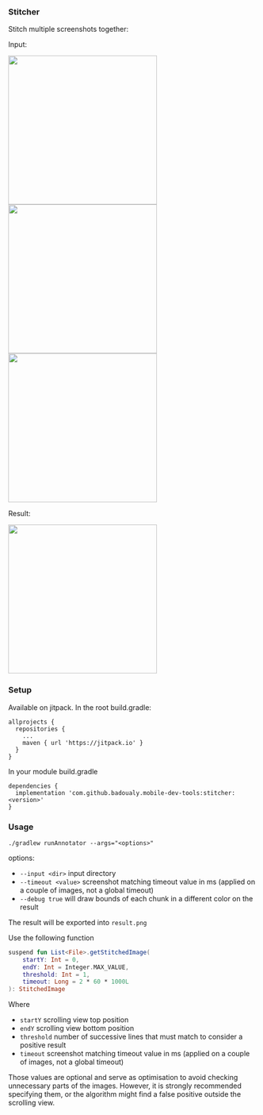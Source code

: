 ### Stitcher

Stitch multiple screenshots together:

Input:

<img src="https://github.com/badoualy/mobile-dev-tools/blob/main/ART/stitch1.png" width="300"><img src="https://github.com/badoualy/mobile-dev-tools/blob/main/ART/stitch2.png" width="300"><img src="https://github.com/badoualy/mobile-dev-tools/blob/main/ART/stitch3.png" width="300">

Result:

<img src="https://github.com/badoualy/mobile-dev-tools/blob/main/ART/stitched.png" width="300">

### Setup

Available on jitpack. In the root build.gradle:

```
allprojects {
  repositories {
    ...
    maven { url 'https://jitpack.io' }
  }
}
```

In your module build.gradle

```
dependencies {
  implementation 'com.github.badoualy.mobile-dev-tools:stitcher:<version>'
}
```

### Usage

`./gradlew runAnnotator --args="<options>"`

options:

- `--input <dir>` input directory
- `--timeout <value>` screenshot matching timeout value in ms (applied on a couple of images, not a global timeout)
- `--debug true` will draw bounds of each chunk in a different color on the result

The result will be exported into `result.png`

Use the following function

```kotlin
suspend fun List<File>.getStitchedImage(
    startY: Int = 0,
    endY: Int = Integer.MAX_VALUE,
    threshold: Int = 1,
    timeout: Long = 2 * 60 * 1000L
): StitchedImage
```

Where

* `startY` scrolling view top position
* `endY` scrolling view bottom position
* `threshold` number of successive lines that must match to consider a positive result
* `timeout` screenshot matching timeout value in ms (applied on a couple of images, not a global timeout)

Those values are optional and serve as optimisation to avoid checking unnecessary parts of the images. However, it is
strongly recommended specifying them, or the algorithm might find a false positive outside the scrolling view. 
